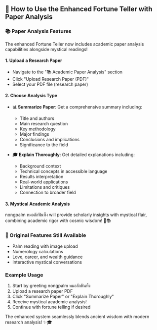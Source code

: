 ## 🚀 How to Use the Enhanced Fortune Teller with Paper Analysis

### 📚 Paper Analysis Features

The enhanced Fortune Teller now includes academic paper analysis capabilities alongside mystical readings!

#### 1. Upload a Research Paper
- Navigate to the "📚 Academic Paper Analysis" section
- Click "Upload Research Paper (PDF)" 
- Select your PDF file (research paper)

#### 2. Choose Analysis Type
- **📊 Summarize Paper**: Get a comprehensive summary including:
  - Title and authors
  - Main research question
  - Key methodology 
  - Major findings
  - Conclusions and implications
  - Significance to the field

- **🎓 Explain Thoroughly**: Get detailed explanations including:
  - Background context
  - Technical concepts in accessible language
  - Results interpretation
  - Real-world applications
  - Limitations and critiques
  - Connection to broader field

#### 3. Mystical Academic Analysis
nongpalm หมอลักฟันทิ้ง will provide scholarly insights with mystical flair, combining academic rigor with cosmic wisdom! 🔮📚

### 🔮 Original Features Still Available
- Palm reading with image upload
- Numerology calculations
- Love, career, and wealth guidance
- Interactive mystical conversations

### Example Usage
1. Start by greeting nongpalm หมอลักฟันทิ้ง
2. Upload a research paper PDF
3. Click "Summarize Paper" or "Explain Thoroughly"
4. Receive mystical academic analysis!
5. Continue with fortune telling if desired

The enhanced system seamlessly blends ancient wisdom with modern research analysis! ✨🎓